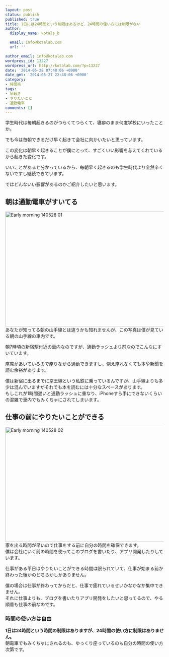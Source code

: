 ```yaml
---
layout: post
status: publish
published: true
title: 1日には24時間という制限はあるけど、24時間の使い方には制限がない
author:
  display_name: kotala_b

  email: info@kotalab.com
  url: ''

author_email: info@kotalab.com
wordpress_id: 13227
wordpress_url: http://kotalab.com/?p=13227
date: '2014-05-28 07:48:06 +0900'
date_gmt: '2014-05-27 22:48:06 +0900'
category:
- 時間術
tags:
- 早起き
- やりたいこと
- 通勤電車
comments: []
---
```

<p>学生時代は毎朝起きるのがつらくてつらくて、寝癖のまま何度学校にいったことか。</p>
<p>でも今は毎朝できるだけ早く起きて会社に向かいたいと思っています。</p>
<p>この変化は朝早く起きることが僕にとって、すごくいい影響を与えてくれているから起きた変化です。</p>
<p>いいことがあると分かっているから、毎朝早く起きるのも学生時代より全然辛くないですし継続できています。</p>
<p>ではどんないい影響があるのかご紹介したいと思います。<br />
<!--more--></p>
<h2>朝は通勤電車がすいてる</h2>
<p><img src="http://kotalab.com/wp-content/uploads/early-morning_140528_01.jpg" alt="Early morning 140528 01" title="early-morning_140528_01.JPG" border="0" width="548" height="365" /><br />
あなたが知ってる朝の山手線とは違うかも知れませんが、この写真は僕が見ている朝の山手線の車内です。</p>
<p>朝7時頃の新宿駅付近の車内なのですが、通勤ラッシュより前なのでこんなにすいています。</p>
<p>座席があいているので<span class="b">座りながら通勤できますし、例え座れなくても本や新聞を読む余裕があります</span>。</p>
<p>僕は新宿に出るまでに京王線という私鉄に乗っているんですが、山手線よりも多少は混んでいますがそれでも本を読むには十分なスペースがあります。<br />
もしこれが1時間遅いと通勤ラッシュに重なり、iPhoneすら手にできないくらいの混雑で車内でもみくちゃにされてしまいます。</p>
<h2>仕事の前にやりたいことができる</h2>
<p><img src="http://kotalab.com/wp-content/uploads/early-morning_140528_02.jpg" alt="Early morning 140528 02" title="early-morning_140528_02.JPG" border="0" width="548" height="365" /><br />
家を出る時間が早いので仕事をする前に自分の時間を確保できます。<br />
僕は会社にいく前の時間を使ってこのブログを書いたり、アプリ開発したりしています。</p>
<p>仕事がある平日はやりたいことができる時間は限られていて、仕事が始まる前か終わった後かのどちらかしかありません。</p>
<p>僕の場合は仕事が終わってからだと、仕事で疲れているせいかなかなか集中できません。<br />
それに<span class="b">仕事よりも、ブログを書いたりアプリ開発をしたい</span>と思ってるので、やる順番も仕事の前なのです。</p>
<h3>時間の使い方は自由</h3>
<p><strong>1日は24時間という時間の制限はありますが、24時間の使い方に制限はありません。</strong><br />
朝電車でもみくちゃにされるのも、ゆっくり座っているのも自分の時間の使い方次第です。</p>
